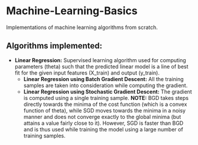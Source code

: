 # Machine-Learning-Basics
Implementations of machine learning algorithms from scratch.

## Algorithms implemented:
- **Linear Regression:**
Supervised learning algorithm used for computing parameters (theta) such that the predicted linear model is a line of best fit for the given input features (X_train) and output (y_train).
  - **Linear Regression using Batch Gradient Descent:**
  All the training samples are taken into consideration while computing the gradient.
  - **Linear Regression using Stochastic Gradient Descent:**
  The gradient is computed using a single training sample.
  **NOTE:** BGD takes steps directly towards the minima of the cost function (which is a convex function of theta), while SGD moves towards the minima in a noisy manner and does not converge exactly to the global minima (but attains a value fairly close to it). However, SGD is faster than BGD and is thus used while training the model using a large number of training samples.
